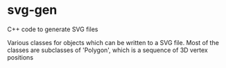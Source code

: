# svg-gen
C++ code to generate SVG files

Various classes for objects which can be written to a SVG file. Most of the classes are subclasses of 'Polygon', which is a sequence of 3D vertex positions

